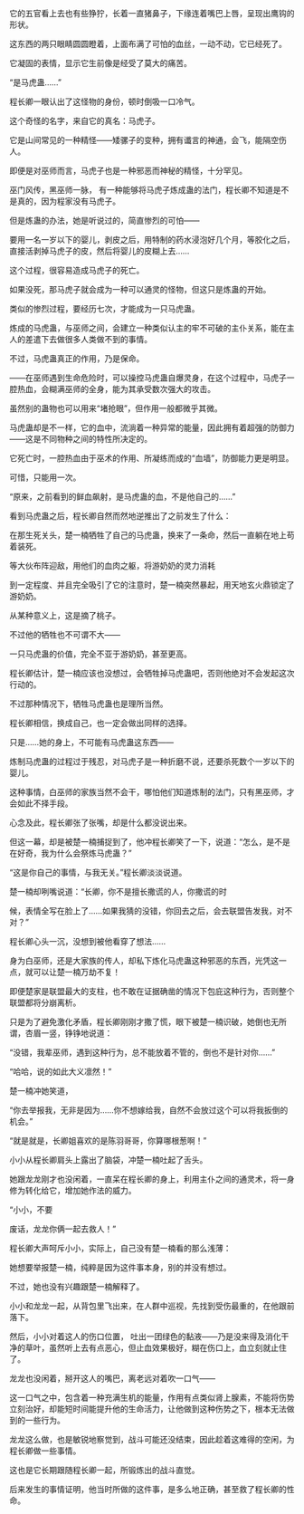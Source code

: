 它的五官看上去也有些狰狞，长着一直猪鼻子，下缘连着嘴巴上唇，呈现出鹰钩的形状。

这东西的两只眼睛圆圆瞪着，上面布满了可怕的血丝，一动不动，它已经死了。

它凝固的表情，显示它生前像是经受了莫大的痛苦。

“是马虎蛊……”

程长卿一眼认出了这怪物的身份，顿时倒吸一口冷气。

这个奇怪的名字，来自它的真名：马虎子。

它是山间常见的一种精怪——矮骡子的变种，拥有谶言的神通，会飞，能隔空伤人。

即便是对巫师而言，马虎子也是一种邪恶而神秘的精怪，十分罕见。

巫门风传，黑巫师一脉， 有一种能够将马虎子炼成蛊的法门，程长卿不知道是不是真的，因为程家没有马虎子。

但是炼蛊的办法，她是听说过的，简直惨烈的可怕——

要用一名一岁以下的婴儿，剥皮之后，用特制的药水浸泡好几个月，等胶化之后，直接活剥掉马虎子的皮，然后将婴儿的皮糊上去……

这个过程，很容易造成马虎子的死亡。

如果没死，那马虎子就会成为一种可以通灵的怪物，但这只是炼蛊的开始。

类似的惨烈过程，要经历七次，才能成为一只马虎蛊。

炼成的马虎蛊，与巫师之间，会建立一种类似认主的牢不可破的主仆关系，能在主人的差遣下去做很多人类做不到的事情。

不过，马虎蛊真正的作用，乃是保命。

——在巫师遇到生命危险时，可以操控马虎蛊自爆灵身，在这个过程中，马虎子一腔热血，会糊满巫师的全身，能为其承受数次强大的攻击。

虽然别的蛊物也可以用来“堵抢眼”，但作用一般都微乎其微。

马虎蛊却是不一样，它的血中，流淌着一种异常的能量，因此拥有着超强的防御力——这是不同物种之间的特性所决定的。

它死亡时，一腔热血由于巫术的作用、所凝练而成的“血墙”，防御能力更是明显。

可惜，只能用一次。

“原来，之前看到的鲜血飙射，是马虎蛊的血，不是他自己的……”

看到马虎蛊之后，程长卿自然而然地逆推出了之前发生了什么：

在那生死关头，楚一楠牺牲了自己的马虎蛊，换来了一条命，然后一直躺在地上苟着装死。

等大伙布阵迎敌，用他们的血肉之躯，将游奶奶的灵力消耗

到一定程度、并且完全吸引了它的注意时，楚一楠突然暴起，用天地玄火鼎锁定了游奶奶。

从某种意义上，这是摘了桃子。

不过他的牺牲也不可谓不大——

一只马虎蛊的价值，完全不亚于游奶奶，甚至更高。

程长卿估计，楚一楠应该也没想过，会牺牲掉马虎蛊吧，否则他绝对不会发起这次行动的。

不过那种情况下，牺牲马虎蛊也是理所当然。

程长卿相信，换成自己，也一定会做出同样的选择。

只是……她的身上，不可能有马虎蛊这东西——

炼制马虎蛊的过程过于残忍，对马虎子是一种折磨不说，还要杀死数个一岁以下的婴儿。

这种事情，白巫师的家族当然不会干，哪怕他们知道炼制的法门，只有黑巫师，才会如此不择手段。

心念及此，程长卿张了张嘴，却是什么都没说出来。

但这一幕，却是被楚一楠捕捉到了，他冲程长卿笑了一下，说道：“怎么，是不是在好奇，我为什么会祭炼马虎蛊？”

“这是你自己的事情，与我无关。”程长卿淡淡说道。

楚一楠却咧嘴说道：“长卿，你不是擅长撒谎的人，你撒谎的时

候，表情全写在脸上了……如果我猜的没错，你回去之后，会去联盟告发我，对不对？”

程长卿心头一沉，没想到被他看穿了想法……

身为白巫师，还是大家族的传人，却私下炼化马虎蛊这种邪恶的东西，光凭这一点，就可以让楚一楠万劫不复！

即便楚家是联盟最大的支柱，也不敢在证据确凿的情况下包庇这种行为，否则整个联盟都将分崩离析。

只是为了避免激化矛盾，程长卿刚刚才撒了慌，眼下被楚一楠识破，她倒也无所谓，杏眉一竖，铮铮地说道：

“没错，我辈巫师，遇到这种行为，总不能放着不管的，倒也不是针对你……”

“哈哈，说的如此大义凛然！”

楚一楠冲她笑道，

“你去举报我，无非是因为……你不想嫁给我，自然不会放过这个可以将我扳倒的机会。”

“就是就是，长卿姐喜欢的是陈羽哥哥，你算哪根葱啊！”

小小从程长卿肩头上露出了脑袋，冲楚一楠吐起了舌头。

她跟龙龙刚才也没闲着，一直呆在程长卿的身上，利用主仆之间的通灵术，将一身修为转化给它，增加她作法的威力。

“小小，不要

废话，龙龙你俩一起去救人！”

程长卿大声呵斥小小，实际上，自己没有楚一楠看的那么浅薄：

她想要举报楚一楠，纯粹是因为这件事本身，别的并没有想过。

不过，她也没有兴趣跟楚一楠解释了。

小小和龙龙一起，从背包里飞出来，在人群中巡视，先找到受伤最重的，在他跟前落下。

然后，小小对着这人的伤口位置， 吐出一团绿色的黏液——乃是没来得及消化干净的草叶，虽然听上去有点恶心，但止血效果极好，糊在伤口上，血立刻就止住了。

龙龙也没闲着，掰开这人的嘴巴，离老远对着吹一口气——

这一口气之中，包含着一种充满生机的能量，作用有点类似肾上腺素，不能将伤势立刻治好，却能短时间能提升他的生命活力，让他做到这种伤势之下，根本无法做到的一些行为。

龙龙这么做，也是敏锐地察觉到，战斗可能还没结束，因此趁着这难得的空闲，为程长卿做一些事情。

这也是它长期跟随程长卿一起，所锻炼出的战斗直觉。

后来发生的事情证明，他当时所做的这件事，是多么地正确，甚至救了程长卿的性命。
